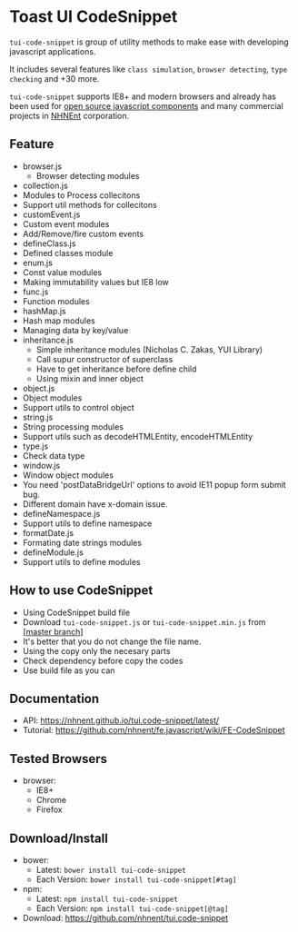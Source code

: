 Toast UI CodeSnippet
======================

`tui-code-snippet` is group of utility methods to make ease with developing javascript applications.

It includes several features like `class simulation`, `browser detecting`, `type checking` and +30 more.

`tui-code-snippet` supports IE8+ and modern browsers and already has been used for [open source javascript components](http://github.com/nhnent/) and many commercial projects in [NHNEnt](http://www.nhnent.com/en/index.nhn) corporation.

## Feature
* browser.js
  * Browser detecting modules
* collection.js
 * Modules to Process collecitons
 * Support util methods for collecitons
* customEvent.js
 * Custom event modules
 * Add/Remove/fire custom events
* defineClass.js
 * Defined classes module
* enum.js
 * Const value modules
 * Making immutability values but IE8 low
* func.js
 * Function modules
* hashMap.js
 * Hash map modules
 * Managing data by key/value
* inheritance.js
  * Simple inheritance modules (Nicholas C. Zakas, YUI Library)
  * Call supur constructor of superclass
  * Have to get inheritance before define child
  * Using mixin and inner object
* object.js
 * Object modules
 * Support utils to control object
* string.js
 * String processing modules
 * Support utils such as decodeHTMLEntity, encodeHTMLEntity
* type.js
 * Check data type
* window.js
 * Window object modules
 * You need 'postDataBridgeUrl' options to avoid IE11 popup form submit bug.
 * Different domain have x-domain issue.
* defineNamespace.js
 * Support utils to define namespace
* formatDate.js
 * Formating date strings modules
* defineModule.js
 * Support utils to define modules

## How to use CodeSnippet
* Using CodeSnippet build file
 * Download `tui-code-snippet.js` or `tui-code-snippet.min.js` from [[master branch]](https://github.com/nhnent/tui.code-snippet)
 * It's better that you do not change the file name.
* Using the copy only the necesary parts
 * Check dependency before copy the codes
 * Use build file as you can

## Documentation
* API: https://nhnent.github.io/tui.code-snippet/latest/
* Tutorial: https://github.com/nhnent/fe.javascript/wiki/FE-CodeSnippet

## Tested Browsers
* browser:
   * IE8+
   * Chrome
   * Firefox

## Download/Install
* bower:
   * Latest: `bower install tui-code-snippet`
   * Each Version: `bower install tui-code-snippet[#tag]`
* npm:
   * Latest: `npm install tui-code-snippet`
   * Each Version: `npm install tui-code-snippet[@tag]`
* Download: https://github.com/nhnent/tui.code-snippet
